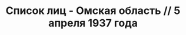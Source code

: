 ---
title: Список лиц - Омская область // 5 апреля 1937 года
description: РГАСПИ, ф.17, т.1, оп.171, дело 409, лист 72
images:
- /disk/pictures/v01/17-171-409-072.jpg
- /disk/pictures/v01/17-171-409-073.jpg
- /disk/pictures/v01/17-171-409-074.jpg
- /disk/pictures/v01/17-171-409-075.jpg
- /disk/pictures/v01/17-171-409-076.jpg
- /disk/pictures/v01/17-171-409-077.jpg
---